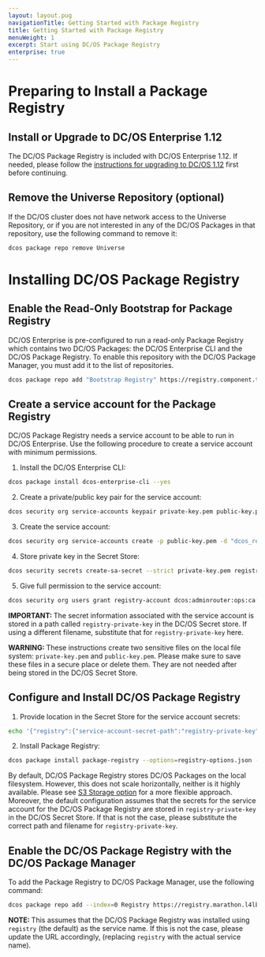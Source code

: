 ```yaml
---
layout: layout.pug
navigationTitle: Getting Started with Package Registry
title: Getting Started with Package Registry
menuWeight: 1
excerpt: Start using DC/OS Package Registry
enterprise: true
---
```


# Preparing to Install a Package Registry

## Install or Upgrade to DC/OS Enterprise 1.12

The DC/OS Package Registry is included with DC/OS Enterprise 1.12. If needed, please follow the [instructions for upgrading to DC/OS 1.12](/1.12/installing/production/upgrading/) first before continuing.

## Remove the Universe Repository (optional)

If the DC/OS cluster does not have network access to the Universe Repository, or if you are not interested in any of the DC/OS Packages in that repository, use the following command to remove it:

```bash
dcos package repo remove Universe
```

# Installing DC/OS Package Registry

## Enable the Read-Only Bootstrap for Package Registry

DC/OS Enterprise is pre-configured to run a read-only Package Registry which contains two DC/OS Packages: the DC/OS Enterprise CLI and the DC/OS Package Registry. To enable this repository with the DC/OS Package Manager, you must add it to the list of repositories.

```bash
dcos package repo add "Bootstrap Registry" https://registry.component.thisdcos.directory/repo
```

## Create a service account for the Package Registry

DC/OS Package Registry needs a service account to be able to run in DC/OS Enterprise. Use the following procedure to create a service account with minimum permissions.

1. Install the DC/OS Enterprise CLI:

```bash
dcos package install dcos-enterprise-cli --yes
```

2. Create a private/public key pair for the service account:

```bash
dcos security org service-accounts keypair private-key.pem public-key.pem
```

3. Create the service account:

```bash
dcos security org service-accounts create -p public-key.pem -d "dcos_registry service account" registry-account
```

4. Store private key in the Secret Store:

```bash
dcos security secrets create-sa-secret --strict private-key.pem registry-account registry-private-key
```

5. Give full permission to the service account:

```bash
dcos security org users grant registry-account dcos:adminrouter:ops:ca:rw full
```

<p class="message--important"><strong>IMPORTANT: </strong>The secret information associated with the service account is stored in a path called  <code>registry-private-key</code>  in the DC/OS Secret store. If using a different filename, substitute that for  <code>registry-private-key</code>  here. </p>

<p class="message--warning"><strong>WARNING: </strong>These instructions create two sensitive files on the local file system: <code>private-key.pem</code> and <code>public-key.pem</code>. Please make sure to save these files in a secure place or delete them. They are not needed after being stored in the DC/OS Secret Store. </p>

## Configure and Install DC/OS Package Registry

1. Provide location in the Secret Store for the service account secrets:

```bash
echo '{"registry":{"service-account-secret-path":"registry-private-key"}}' > registry-options.json
```

2. Install Package Registry:

```bash
dcos package install package-registry --options=registry-options.json --yes
```

By default, DC/OS Package Registry stores DC/OS Packages on the local filesystem. However, this does not scale horizontally, neither is it highly available. Please see [S3 Storage option](/1.12/administering-clusters/repo/package-registry/operating/planning/#s3-storage-option) for a more flexible approach. Moreover, the default configuration assumes that the secrets for the service account for the DC/OS Package Registry are stored in `registry-private-key` in the DC/OS Secret Store. If that is not the case, please substitute the correct path and filename for `registry-private-key`.

## Enable the DC/OS Package Registry with the DC/OS Package Manager

To add the Package Registry to DC/OS Package Manager, use the following command:

```bash
dcos package repo add --index=0 Registry https://registry.marathon.l4lb.thisdcos.directory/repo
```

<p class="message--note"><strong>NOTE: </strong>This assumes that the DC/OS Package Registry was installed using <code>registry</code> (the default) as the service name. If this is not the case, please update the URL accordingly, (replacing <code>registry</code> with the actual service name).</p>
